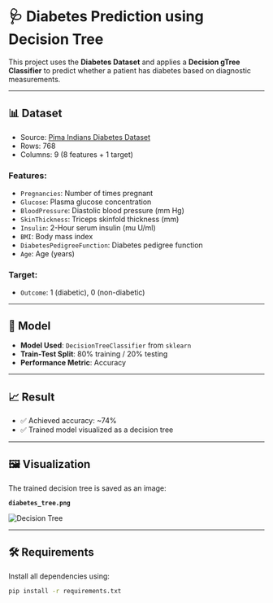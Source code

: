 # 🩺 Diabetes Prediction using Decision Tree

This project uses the **Diabetes Dataset** and applies a **Decision gTree Classifier** to predict whether a patient has diabetes based on diagnostic measurements.

---

## 📊 Dataset

- Source: [Pima Indians Diabetes Dataset](https://github.com/Bhavya-Mistry/ML/blob/main/DecisionTree/Diabetes-Prediction/Dataset/diabetess.csv)
- Rows: 768
- Columns: 9 (8 features + 1 target)

### Features:
- `Pregnancies`: Number of times pregnant
- `Glucose`: Plasma glucose concentration
- `BloodPressure`: Diastolic blood pressure (mm Hg)
- `SkinThickness`: Triceps skinfold thickness (mm)
- `Insulin`: 2-Hour serum insulin (mu U/ml)
- `BMI`: Body mass index
- `DiabetesPedigreeFunction`: Diabetes pedigree function
- `Age`: Age (years)

### Target:
- `Outcome`: 1 (diabetic), 0 (non-diabetic)

---

## 🧠 Model

- **Model Used**: `DecisionTreeClassifier` from `sklearn`
- **Train-Test Split**: 80% training / 20% testing
- **Performance Metric**: Accuracy

---

## 📈 Result

- ✅ Achieved accuracy: ~74% 
- ✅ Trained model visualized as a decision tree

---

## 🖼️ Visualization

The trained decision tree is saved as an image:

**`diabetes_tree.png`**

![Decision Tree](diabetes_tree.png)

---

## 🛠️ Requirements

Install all dependencies using:

```bash
pip install -r requirements.txt
